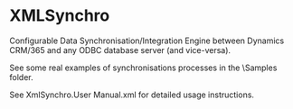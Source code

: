 # XMLSynchro
Configurable Data Synchronisation/Integration Engine between Dynamics CRM/365 and any ODBC database server (and vice-versa).

See some real examples of synchronisations processes in the \Samples folder.

See XmlSynchro.User Manual.xml for detailed usage instructions. 
